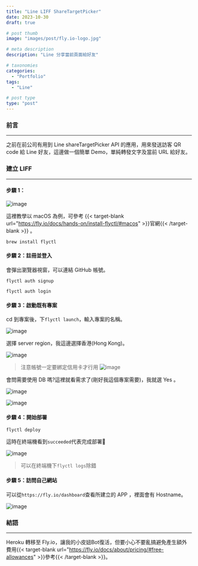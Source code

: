 ```yaml
---
title: "Line LIFF ShareTargetPicker"
date: 2023-10-30
draft: true

# post thumb
image: "images/post/fly.io-logo.jpg"

# meta description
description: "Line 分享當前頁面給好友"

# taxonomies
categories:
  - "Portfolio"
tags:
  - "Line"

# post type
type: "post"
---
```


### 前言

---

之前在前公司有用到 Line shareTargetPicker API 的應用，用來發送訪客 QR code 給 Line 好友，這邊做一個簡單 Demo，單純轉發文字及當前 URL 給好友。

### 建立 LIFF

---

#### 步驟 1：

![image](../../../../images/post/post-10-1.jpg)

這裡教學以 macOS 為例，可參考 {{< target-blank url="https://fly.io/docs/hands-on/install-flyctl/#macos" >}}官網{{< /target-blank >}} 。

```
brew install flyctl
```

#### 步驟 2：註冊並登入

會彈出瀏覽器視窗，可以連結 GitHub 帳號。

```
flyctl auth signup
```

```
flyctl auth login
```

#### 步驟 3：啟動既有專案

cd 到專案後，下`flyctl launch`，輸入專案的名稱。

![image](../../../../images/post/post-8-1.jpg)

選擇 server region，我這邊選擇香港(Hong Kong)。

![image](../../../../images/post/post-8-2.jpg)

> 注意帳號一定要綁定信用卡才行用 ![image](../../../../images/post/post-8-3.jpg)

會問需要使用 DB 嗎?這裡就看需求了(剛好我這個專案需要)，我就選 Yes 。

![image](../../../../images/post/post-8-4.jpg)

![image](../../../../images/post/post-8-5.jpg)

#### 步驟 4：開始部署

```
flyctl deploy
```
這時在終端機看到`succeeded`代表完成部署🎉

![image](../../../../images/post/post-8-6.jpg)

> 可以在終端機下`flyctl logs`除錯

#### 步驟 5：訪問自己網站

可以從`https://fly.io/dashboard`查看所建立的 APP ，裡面會有 Hostname。

![image](../../../../images/post/post-8-7.jpg)

### 結語

---

Heroku 轉移至 Fly.io，讓我的小皮妞Bot復活，但要小心不要亂搞避免產生額外費用{{< target-blank url="https://fly.io/docs/about/pricing/#free-allowances" >}}參考{{< /target-blank >}}。